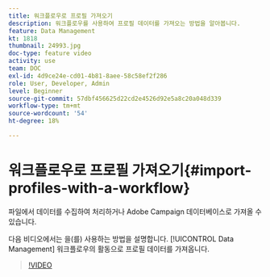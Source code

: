 ```yaml
---
title: 워크플로우로 프로필 가져오기
description: 워크플로우를 사용하여 프로필 데이터를 가져오는 방법을 알아봅니다.
feature: Data Management
kt: 1818
thumbnail: 24993.jpg
doc-type: feature video
activity: use
team: DOC
exl-id: 4d9ce24e-cd01-4b81-8aee-58c58ef2f286
role: User, Developer, Admin
level: Beginner
source-git-commit: 57dbf456625d22cd2e4526d92e5a8c20a048d339
workflow-type: tm+mt
source-wordcount: '54'
ht-degree: 18%

---
```


# 워크플로우로 프로필 가져오기{#import-profiles-with-a-workflow}

파일에서 데이터를 수집하여 처리하거나 Adobe Campaign 데이터베이스로 가져올 수 있습니다.

다음 비디오에서는 을(를) 사용하는 방법을 설명합니다. [!UICONTROL Data Management] 워크플로우의 활동으로 프로필 데이터를 가져옵니다.

>[!VIDEO](https://video.tv.adobe.com/v/24993?quality=12)
